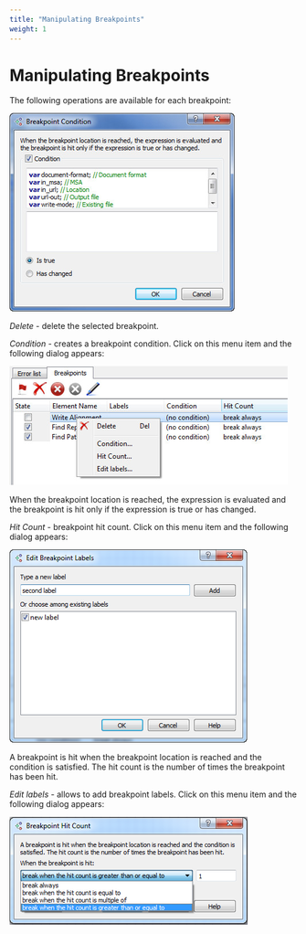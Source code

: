```yaml
---
title: "Manipulating Breakpoints"
weight: 1
---
```



# Manipulating Breakpoints

The following operations are available for each breakpoint:


![](/images/65930039/65930040.jpg)

_Delete_ - delete the selected breakpoint.

_Condition_ - creates a breakpoint condition. Click on this menu item and the following dialog appears:


![](/images/65930039/65930041.jpg)

When the breakpoint location is reached, the expression is evaluated and the breakpoint is hit only if the expression is true or has changed.

_Hit Count_ - breakpoint hit count. Click on this menu item and the following dialog appears:


![](/images/65930039/65930042.png)

A breakpoint is hit when the breakpoint location is reached and the condition is satisfied. The hit count is the number of times the breakpoint has been hit.

_Edit labels_ - allows to add breakpoint labels. Click on this menu item and the following dialog appears:


![](/images/65930039/65930043.png)
